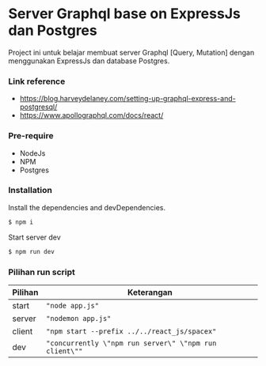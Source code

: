 # Server Graphql base on ExpressJs dan Postgres

Project ini untuk belajar membuat server Graphql [Query, Mutation] dengan menggunakan ExpressJs dan database Postgres.

###  Link reference

  - https://blog.harveydelaney.com/setting-up-graphql-express-and-postgresql/
  - https://www.apollographql.com/docs/react/

###  Pre-require
  - NodeJs
  - NPM
  - Postgres

### Installation
Install the dependencies and devDependencies.

```sh
$ npm i
```

Start server dev

```sh
$ npm run dev
```

### Pilihan run script

| Pilihan | Keterangan |
| ------ | ------ |
| start | `"node app.js"` |
| server | `"nodemon app.js"` |
| client | `"npm start --prefix ../../react_js/spacex"` |
| dev | `"concurrently \"npm run server\" \"npm run client\""` |